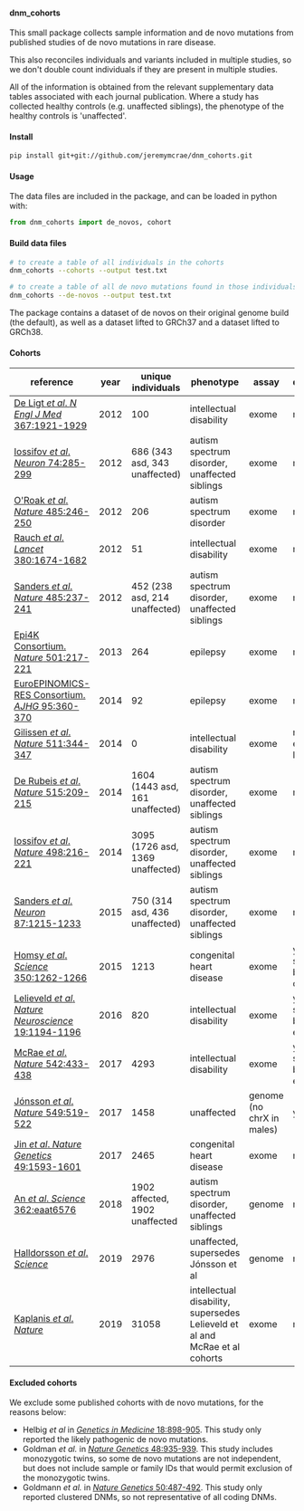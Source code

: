 
#### dnm_cohorts

This small package collects sample information and de novo mutations from
published studies of de novo mutations in rare disease.

This also reconciles individuals and variants included in multiple studies, so
we don't double count individuals if they are present in multiple studies.

All of the information is obtained from the relevant supplementary data tables
associated with each journal publication. Where a study has collected healthy
controls (e.g. unaffected siblings), the phenotype of the healthy controls is
'unaffected'.

#### Install
``` sh
pip install git+git://github.com/jeremymcrae/dnm_cohorts.git
```

#### Usage
The data files are included in the package, and can be loaded in python with:
``` python
from dnm_cohorts import de_novos, cohort
```

#### Build data files
``` sh
# to create a table of all individuals in the cohorts
dnm_cohorts --cohorts --output test.txt

# to create a table of all de novo mutations found in those individuals
dnm_cohorts --de-novos --output test.txt
```

The package contains a dataset of de novos on their original genome build (the
default), as well as a dataset lifted to GRCh37 and a dataset lifted to GRCh38.

#### Cohorts
reference   |   year   |  unique individuals  |   phenotype   |   assay   | deprecated
----        |   ----   |        ----          |   ----        |   ----    |   -----
[De Ligt _et al_. _N Engl J Med_ 367:1921-1929](https://doi.org/10.1056/NEJMoa1206524)        | 2012 |  100 | intellectual disability    |    exome    |    no
[Iossifov _et al_. _Neuron_ 74:285-299](https://doi.org/10.1016/j.neuron.2012.04.009)         | 2012 |  686 (343 asd, 343 unaffected) | autism spectrum disorder,  unaffected siblings   |    exome    |    no
[O'Roak _et al_. _Nature_ 485:246-250](https://doi.org/10.1038/nature10989)                   | 2012 |  206 | autism spectrum disorder   |    exome    |    no
[Rauch _et al_. _Lancet_ 380:1674-1682](https://doi.org/10.1016/S0140-6736%2812%2961480-9)    | 2012 |   51 | intellectual disability   |    exome    |    no
[Sanders _et al_. _Nature_ 485:237-241](https://doi.org/10.1038/nature10945)                  | 2012 |  452 (238 asd, 214 unaffected) | autism spectrum disorder,  unaffected siblings   |    exome    |    no
[Epi4K Consortium. _Nature_ 501:217-221](https://doi.org/10.1038/nature12439)                 | 2013 |  264 | epilepsy   |    exome    |    no
[EuroEPINOMICS-RES Consortium. _AJHG_ 95:360-370](https://doi.org/10.1016/j.ajhg.2014.08.013) | 2014 |   92 | epilepsy   |    exome    |    no
[Gilissen _et al_. _Nature_ 511:344-347](https://doi.org/10.1038/nature13394)                 | 2014 |    0 | intellectual disability   |    exome    |    no, but only extends De ligt et al
[De Rubeis _et al_. _Nature_ 515:209-215](https://doi.org/10.1038/nature13772)                | 2014 | 1604 (1443 asd, 161 unaffected) | autism spectrum disorder, unaffected siblings   |    exome    |    no
[Iossifov _et al_. _Nature_ 498:216-221](https://doi.org/10.1038/nature13908)                 | 2014 | 3095 (1726 asd, 1369 unaffected) | autism spectrum disorder, unaffected siblings   |    exome    |    no
[Sanders _et al_. _Neuron_ 87:1215-1233](https://doi.org/10.1016/j.neuron.2015.09.016)        | 2015 |  750 (314 asd, 436 unaffected) | autism spectrum disorder, unaffected siblings   |    exome    |    no
[Homsy _et al_. _Science_ 350:1262-1266](https://doi.org/10.1126/science.aac9396)             | 2015 | 1213 | congenital heart disease   |    exome    |   yes, superseded by Jin et al cohort
[Lelieveld _et al_. _Nature Neuroscience_ 19:1194-1196](https://doi.org/10.1038/nn.4352)      | 2016 |  820 | intellectual disability   |    exome    |   yes, superseded by Kaplanis et al cohort
[McRae _et al_. _Nature_ 542:433-438](https://doi.org/10.1038/nature21062)                   | 2017 | 4293 | intellectual disability   |    exome    |   yes, superseded by Kaplanis et al cohort
[Jónsson _et al_. _Nature_ 549:519-522](https://doi.org/10.1038/nature24018)                  | 2017 | 1458 | unaffected   |    genome (no chrX in males)    |    yes
[Jin _et al_. _Nature Genetics_ 49:1593-1601](https://doi.org/10.1038/ng.3970)                | 2017 | 2465 | congenital heart disease   |    exome    |    no
[An _et al_. _Science_ 362:eaat6576](https://doi.org/10.1126/science.aat6576)                 | 2018 | 1902 affected, 1902 unaffected | autism spectrum disorder, unaffected siblings   |    genome    |    no
[Halldorsson _et al_. _Science_](10.1126/science.aau1043)                                    | 2019 | 2976 | unaffected, supersedes Jónsson et al   |    genome    |    no
[Kaplanis _et al_. _Nature_](https://doi.org/10.1038/s41586-020-2832-5)                      | 2019 | 31058 | intellectual disability, supersedes Lelieveld et al and McRae et al cohorts   |    exome    |    no

#### Excluded cohorts
We exclude some published cohorts with de novo mutations, for the reasons below:
 - Helbig _et al_ in [_Genetics in Medicine_ 18:898-905](https://doi.org/10.1038/gim.2015.186). This study only reported the likely pathogenic de novo mutations.
 - Goldman _et al._ in [_Nature Genetics_ 48:935-939](https://doi.org/10.1038/ng.3597). This study includes monozygotic twins, so some de novo mutations are not independent, but does not include sample or family IDs that would permit exclusion of the monozygotic twins.
 - Goldmann _et al._ in [_Nature Genetics_ 50:487-492](https://doi.org/10.1038/s41588-018-0071-6). This study only reported clustered DNMs, so not representative of all coding DNMs.
